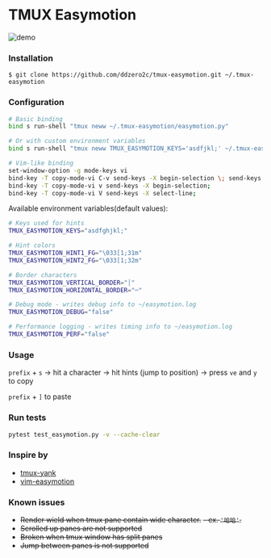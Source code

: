 # TMUX Easymotion

![demo](https://github.com/user-attachments/assets/19f621c0-9fef-4137-b4f6-03249dae8d31)

### Installation

`$ git clone https://github.com/ddzero2c/tmux-easymotion.git ~/.tmux-easymotion`

### Configuration

```bash
# Basic binding
bind s run-shell "tmux neww ~/.tmux-easymotion/easymotion.py"

# Or with custom environment variables
bind s run-shell "tmux neww TMUX_EASYMOTION_KEYS='asdfjkl;' ~/.tmux-easymotion/easymotion.py"

# Vim-like binding
set-window-option -g mode-keys vi
bind-key -T copy-mode-vi C-v send-keys -X begin-selection \; send-keys -X rectangle-toggle;
bind-key -T copy-mode-vi v send-keys -X begin-selection;
bind-key -T copy-mode-vi V send-keys -X select-line;
```

Available environment variables(default values):
```bash
# Keys used for hints
TMUX_EASYMOTION_KEYS="asdfghjkl;"

# Hint colors
TMUX_EASYMOTION_HINT1_FG="\033[1;31m"
TMUX_EASYMOTION_HINT2_FG="\033[1;32m"

# Border characters
TMUX_EASYMOTION_VERTICAL_BORDER="│"
TMUX_EASYMOTION_HORIZONTAL_BORDER="─"

# Debug mode - writes debug info to ~/easymotion.log
TMUX_EASYMOTION_DEBUG="false"

# Performance logging - writes timing info to ~/easymotion.log
TMUX_EASYMOTION_PERF="false"
```

### Usage
`prefix` + `s` -> hit a character -> hit hints (jump to position) -> press `ve` and `y` to copy

`prefix` + `]` to paste


### Run tests

```bash
pytest test_easymotion.py -v --cache-clear
```

### Inspire by
- [tmux-yank](https://github.com/tmux-plugins/tmux-yank)
- [vim-easymotion](https://github.com/easymotion/vim-easymotion)

### Known issues
- ~~Render wield when tmux pane contain wide character.~~
    ~~- ex. `'哈哈'`.~~
- ~~Scrolled up panes are not supported~~
- ~~Broken when tmux window has split panes~~
- ~~Jump between panes is not supported~~
